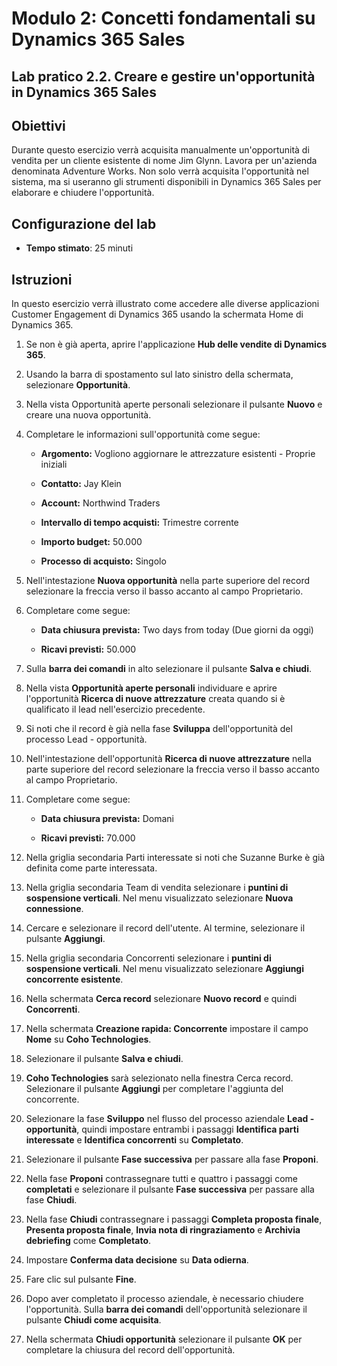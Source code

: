 ﻿---
lab:
    title: 'Lab 2.2: Creare e gestire un’opportunità in Dynamics 365 Sales'
    module: 'Modulo 2: Concetti fondamentali su Dynamics 365 Sales'
---

Modulo 2: Concetti fondamentali su Dynamics 365 Sales
========================

## Lab pratico 2.2. Creare e gestire un'opportunità in Dynamics 365 Sales 

## Obiettivi

Durante questo esercizio verrà acquisita manualmente un'opportunità di vendita per un cliente esistente di nome Jim Glynn. Lavora per un'azienda denominata Adventure Works. Non solo verrà acquisita l'opportunità nel sistema, ma si useranno gli strumenti disponibili in Dynamics 365 Sales per elaborare e chiudere l'opportunità.


## Configurazione del lab

  - **Tempo stimato**: 25 minuti

## Istruzioni

In questo esercizio verrà illustrato come accedere alle diverse applicazioni Customer Engagement di Dynamics 365 usando la schermata Home di Dynamics 365. 

1. Se non è già aperta, aprire l'applicazione **Hub delle vendite di Dynamics 365**. 

2. Usando la barra di spostamento sul lato sinistro della schermata, selezionare **Opportunità**. 

3. Nella vista Opportunità aperte personali selezionare il pulsante **Nuovo** e creare una nuova opportunità.

4. Completare le informazioni sull'opportunità come segue:

	- **Argomento:** Vogliono aggiornare le attrezzature esistenti - Proprie iniziali

	- **Contatto:** Jay Klein

	- **Account:** Northwind Traders

	- **Intervallo di tempo acquisti:** Trimestre corrente

	- **Importo budget:** 50.000

	- **Processo di acquisto:** Singolo

5. Nell'intestazione **Nuova opportunità** nella parte superiore del record selezionare la freccia verso il basso accanto al campo Proprietario. 

6. Completare come segue:

	- **Data chiusura prevista:** Two days from today (Due giorni da oggi)

	- **Ricavi previsti:** 50.000

7. Sulla **barra dei comandi** in alto selezionare il pulsante **Salva e chiudi**. 

8. Nella vista **Opportunità aperte personali** individuare e aprire l'opportunità **Ricerca di nuove attrezzature** creata quando si è qualificato il lead nell'esercizio precedente. 

9. Si noti che il record è già nella fase **Sviluppa** dell'opportunità del processo Lead - opportunità. 

10. Nell'intestazione dell'opportunità **Ricerca di nuove attrezzature** nella parte superiore del record selezionare la freccia verso il basso accanto al campo Proprietario. 

11. Completare come segue:

	- **Data chiusura prevista:** Domani

	- **Ricavi previsti:** 70.000

12. Nella griglia secondaria Parti interessate si noti che Suzanne Burke è già definita come parte interessata. 

13. Nella griglia secondaria Team di vendita selezionare i **puntini di sospensione verticali**. Nel menu visualizzato selezionare **Nuova connessione**. 

14. Cercare e selezionare il record dell'utente. Al termine, selezionare il pulsante **Aggiungi**. 

15. Nella griglia secondaria Concorrenti selezionare i **puntini di sospensione verticali**. Nel menu visualizzato selezionare **Aggiungi concorrente esistente**. 

16. Nella schermata **Cerca record** selezionare **Nuovo record** e quindi **Concorrenti**.

17. Nella schermata **Creazione rapida: Concorrente** impostare il campo **Nome** su **Coho Technologies**.

18. Selezionare il pulsante **Salva e chiudi**.

19. **Coho Technologies** sarà selezionato nella finestra Cerca record. Selezionare il pulsante **Aggiungi** per completare l'aggiunta del concorrente. 

20. Selezionare la fase **Sviluppo** nel flusso del processo aziendale **Lead - opportunità**, quindi impostare entrambi i passaggi **Identifica parti interessate** e **Identifica concorrenti** su **Completato**. 

21. Selezionare il pulsante **Fase successiva** per passare alla fase **Proponi**.

22. Nella fase **Proponi** contrassegnare tutti e quattro i passaggi come **completati** e selezionare il pulsante **Fase successiva** per passare alla fase **Chiudi**. 

23. Nella fase **Chiudi** contrassegnare i passaggi **Completa proposta finale**, **Presenta proposta finale**, **Invia nota di ringraziamento** e **Archivia debriefing** come **Completato**. 

24. Impostare **Conferma data decisione** su **Data odierna**. 

25. Fare clic sul pulsante **Fine**. 

26. Dopo aver completato il processo aziendale, è necessario chiudere l'opportunità. Sulla **barra dei comandi** dell'opportunità selezionare il pulsante **Chiudi come acquisita**. 

27. Nella schermata **Chiudi opportunità** selezionare il pulsante **OK** per completare la chiusura del record dell'opportunità. 
